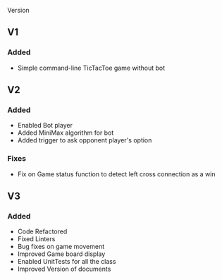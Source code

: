 Version
## V1

### Added
- Simple command-line TicTacToe game without bot


## V2

### Added
- Enabled Bot player
- Added MiniMax algorithm for bot
- Added trigger to ask opponent player's option

### Fixes
- Fix on Game status function to detect left cross connection as a win

## V3

### Added
- Code Refactored
- Fixed Linters
- Bug fixes on game movement
- Improved Game board display
- Enabled UnitTests for all the class
- Improved Version of documents
